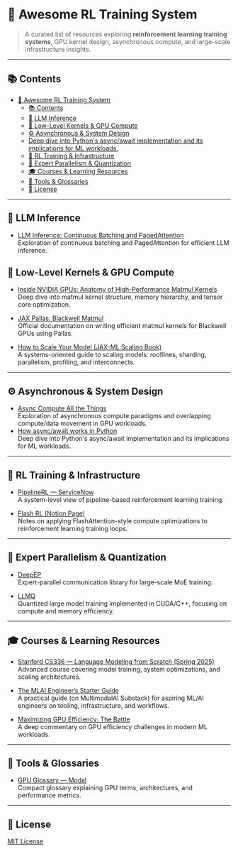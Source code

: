# 🧠 Awesome RL Training System

> A curated list of resources exploring **reinforcement learning training systems**, GPU kernel design, asynchronous compute, and large-scale infrastructure insights.

---

## 📚 Contents
- [🧠 Awesome RL Training System](#-awesome-rl-training-system)
  - [📚 Contents](#-contents)
  - [🤖 LLM Inference](#-llm-inference)
  - [🧮 Low-Level Kernels \& GPU Compute](#-low-level-kernels--gpu-compute)
  - [⚙️ Asynchronous \& System Design](#️-asynchronous--system-design)
  - [Deep dive into Python's async/await implementation and its implications for ML workloads.](#deep-dive-into-pythons-asyncawait-implementation-and-its-implications-for-ml-workloads)
  - [🧱 RL Training \& Infrastructure](#-rl-training--infrastructure)
  - [🧩 Expert Parallelism \& Quantization](#-expert-parallelism--quantization)
  - [🎓 Courses \& Learning Resources](#-courses--learning-resources)
  - [🧰 Tools \& Glossaries](#-tools--glossaries)
  - [📜 License](#-license)

---

## 🤖 LLM Inference
- [LLM Inference: Continuous Batching and PagedAttention](https://insujang.github.io/2024-01-07/llm-inference-continuous-batching-and-pagedattention/)  
  Exploration of continuous batching and PagedAttention for efficient LLM inference.

## 🧮 Low-Level Kernels & GPU Compute

- [Inside NVIDIA GPUs: Anatomy of High-Performance Matmul Kernels](https://www.aleksagordic.com/blog/matmul)  
  Deep dive into matmul kernel structure, memory hierarchy, and tensor core optimization.

- [JAX Pallas: Blackwell Matmul](https://docs.jax.dev/en/latest/pallas/gpu/blackwell_matmul.html)  
  Official documentation on writing efficient matmul kernels for Blackwell GPUs using Pallas.

- [How to Scale Your Model (JAX-ML Scaling Book)](https://jax-ml.github.io/scaling-book/)  
  A systems-oriented guide to scaling models: rooflines, sharding, parallelism, profiling, and interconnects.

---

## ⚙️ Asynchronous & System Design

- [Async Compute All the Things](https://interplayoflight.wordpress.com/2025/05/27/async-compute-all-the-things/)  
  Exploration of asynchronous compute paradigms and overlapping compute/data movement in GPU workloads.
 - [How async/await works in Python](https://tenthousandmeters.com/blog/python-behind-the-scenes-12-how-asyncawait-works-in-python/)  
  Deep dive into Python's async/await implementation and its implications for ML workloads.
---

## 🧱 RL Training & Infrastructure

- [PipelineRL — ServiceNow](https://huggingface.co/blog/ServiceNow/pipelinerl)  
  A system-level view of pipeline-based reinforcement learning training.

- [Flash RL (Notion Page)](https://fengyao.notion.site/flash-rl)  
  Notes on applying FlashAttention-style compute optimizations to reinforcement learning training loops.

---

## 🧩 Expert Parallelism & Quantization

- [DeepEP](https://github.com/deepseek-ai/DeepEP)  
  Expert-parallel communication library for large-scale MoE training.

- [LLMQ](https://github.com/IST-DASLab/llmq/)  
  Quantized large model training implemented in CUDA/C++, focusing on compute and memory efficiency.

---

## 🎓 Courses & Learning Resources

- [Stanford CS336 — Language Modeling from Scratch (Spring 2025)](https://stanford-cs336.github.io/spring2025/)  
  Advanced course covering model training, system optimizations, and scaling architectures.

- [The MLAI Engineer’s Starter Guide](https://multimodalai.substack.com/p/the-mlai-engineers-starter-guide)  
  A practical guide (on MultimodalAI Substack) for aspiring ML/AI engineers on tooling, infrastructure, and workflows.

- [Maximizing GPU Efficiency: The Battle](https://bytesofintelligence.substack.com/p/maximizing-gpu-efficiency-the-battle)  
  A deep commentary on GPU efficiency challenges in modern ML workloads.

---

## 🧰 Tools & Glossaries

- [GPU Glossary — Modal](https://modal.com/gpu-glossary)  
  Compact glossary explaining GPU terms, architectures, and performance metrics.

---

## 📜 License

[MIT License](LICENSE)
